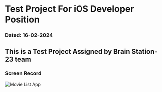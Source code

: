 # Test Project For iOS Developer Position
### Dated: 16-02-2024

## This is a Test Project Assigned by Brain Station-23 team
### Screen Record
![Movie List App](https://github.com/kayes55/FavMov/blob/main/movApp.gif)
